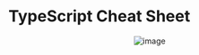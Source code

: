 # TypeScript Cheat Sheet

<p align="center">
  <img src="https://github.com/nicovillamonte/code-cheat-sheet/assets/64659720/0d0ca24a-fa69-4b51-839a-154f355e5357" alt="image">
</p>
